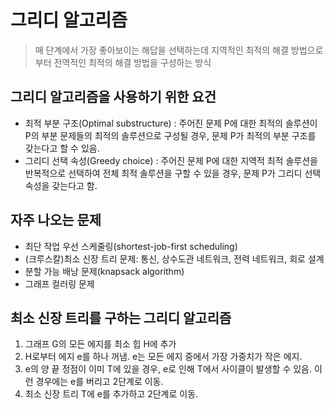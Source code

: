 # 그리디 알고리즘
> 매 단계에서 가장 좋아보이는 해답을 선택하는데 지역적인 최적의 해결 방법으로부터 전역적인 최적의 해결 방법을 구성하는 방식

## 그리디 알고리즘을 사용하기 위한 요건
* 최적 부분 구조(Optimal substructure) : 주어진 문제 P에 대한 최적의 솔루션이 P의 부분 문제들의 최적의 솔루션으로 구성될 경우, 문제 P가 최적의 부분 구조를 갖는다고 할 수 있음.
* 그리디 선택 속성(Greedy choice) : 주어진 문제 P에 대한 지역적 최적 솔루션을 반복적으로 선택하여 전체 최적 솔루션을 구할 수 있을 경우, 문제 P가 그리디 선택 속성을 갖는다고 함.

## 자주 나오는 문제
* 최단 작업 우선 스케줄링(shortest-job-first scheduling) 
* (크루스칼)최소 신장 트리 문제: 통신, 상수도관 네트워크, 전력 네트워크, 회로 설계
* 분할 가능 배낭 문제(knapsack algorithm)
* 그래프 컬러링 문제

## 최소 신장 트리를 구하는 그리디 알고리즘
1. 그래프 G의 모든 에지를 최소 힙 H에 추가
2. H로부터 에지 e를 하나 꺼냄. e는 모든 에지 중에서 가장 가중치가 작은 에지.
3. e의 양 끝 정점이 이미 T에 있을 경우, e로 인해 T에서 사이클이 발생할 수 있음. 이런 경우에는 e를 버리고 2단계로 이동.
4. 최소 신장 트리 T에 e를 추가하고 2단계로 이동.
